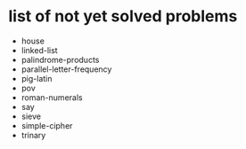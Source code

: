 # list of not yet solved problems

* house
* linked-list
* palindrome-products
* parallel-letter-frequency
* pig-latin
* pov
* roman-numerals
* say
* sieve
* simple-cipher
* trinary

